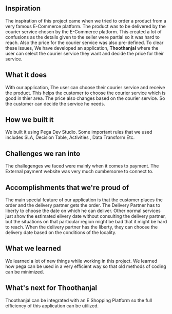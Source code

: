 ## Inspiration
The inspiration of this project came when we tried to order a product from a very famous E-Commerce platform. The product was to be delivered by the courier service chosen by the E-Commerce platform. This created a lot of confusions as the details given to the seller were partial so it was hard to reach. Also the price for the courier service was also pre-defined. To clear these issues, We have developed an application, **Thoothanjal** where the user can select the courier service they want and decide the price for their service.

## What it does
With our application, The user can choose their courier service and receive the product. This helps the customer to choose the courier service which is good in thier area. The price also changes based on the courier service. So the customer can decide the service he needs.

## How we built it
We built it using Pega Dev Studio. Some important rules that we used includes SLA, Decision Table, Activities , Data Transform Etc.

## Challenges we ran into
The challegenges we faced were mainly when it comes to payment. The External payment website was very much cumbersome to connect to.

## Accomplishments that we're proud of
The main special feature of our application is that the customer places the order and the delivery partner gets the order. The Delivery Partner has to liberty to choose the date on which he can deliver. Other normal services just show the estimated elivery date without consulting the delivery partner, but the situations on that particular region might be bad that it might be hard to reach. When the delivery partner has the liberty, they can choose the delivery date based on the conditions of the locality.

## What we learned
We learned a lot of new things while working in this project. We learned how pega can be used in a very efficient way so that old methods of coding can be minimized.

## What's next for Thoothanjal
Thoothanjal can be integrated with an E Shopping Platform so the full efficiency of this application can be utilized.
